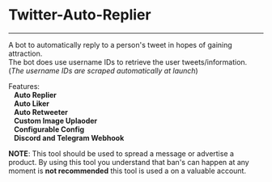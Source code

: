 # Twitter-Auto-Replier
____________________
A bot to automatically reply to a person's tweet in hopes of gaining attraction.                                                            
The bot does use username IDs to retrieve the user tweets/information. (*The username IDs are scraped automatically at launch*)

Features:  
  &ensp; **Auto Replier**  
  &ensp; **Auto Liker**                                                            
  &ensp; **Auto Retweeter**                                                                                                  
  &ensp; **Custom Image Uplaoder**                                                
  &ensp; **Configurable Config**                         
  &ensp; **Discord and Telegram Webhook**                            
  
**NOTE**:
  This tool should be used to spread a message or advertise a product. By using this tool you understand that ban's can happen at any moment is **not recommended** this tool is used a on a valuable account.
